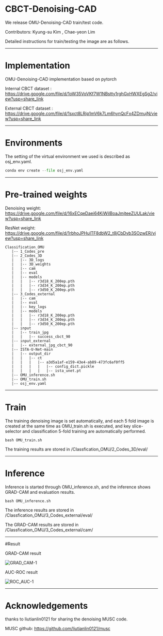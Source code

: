 # CBCT-Denoising-CAD
We release OMU-Denoising-CAD train/test code.

Contributors: Kyung-su Kim , Chae-yeon Lim

Detailed instructions for train/testing the image are as follows.

---

# Implementation
OMU-Denoising-CAD implementation based on pytorch

Internal CBCT dataset : https://drive.google.com/file/d/1oW35VoVKf7W1NBstty1rghGxHWXEgSg2/view?usp=share_link

External CBCT dataset : https://drive.google.com/file/d/1sxct8LRip1mV6k7Lm6hynQcFx4ZDmujN/view?usp=share_link

---

# Environments

The setting of the virtual environment we used is described as osj_env.yaml.
```python
conda env create --file osj_env.yaml
```

---

# Pre-trained weights

Denoising weight: https://drive.google.com/file/d/16xECqeDaei64KiWiIBoaJmjteeZUULak/view?usp=share_link

ResNet weight: https://drive.google.com/file/d/1rbhoJPHuITF8dbW2_t8jCbDvb3SOzwER/view?usp=share_link

```
Classification_OMU
   |-- 1_Codes_pre
   |-- 2_Codes_3D
   |   |-- 3D_logs
   |   |-- 3D_weights
   |   |-- cam
   |   |-- eval
   |   |-- models
   |   |   |-- r3d18_K_200ep.pth
   |   |   |-- r3d34_K_200ep.pth
   |   |   |-- r3d50_K_200ep.pth
   |-- 3_Codes_external
   |   |-- cam
   |   |-- eval
   |   |-- key_logs
   |   |-- models
   |   |   |-- r3d18_K_200ep.pth
   |   |   |-- r3d34_K_200ep.pth
   |   |   |-- r3d50_K_200ep.pth
   |-- input
   |   |-- train_jpg
   |   |   |-- success_cbct_90
   |-- input_external
   |   |-- external_jpg_cbct_90
   |-- ISTA-U-Net-main
   |   |-- output_dir
   |   |   |-- ct
   |   |   |   |-- a3d5a1af-e159-43e4-ab89-473fc6af0ff5
   |   |   |   |   |-- config_dict.pickle
   |   |   |   |   |-- ista_unet.pt
   |-- OMU_inference.sh
   |-- OMU_train.sh
   |-- osj_env.yaml
   ```
---

# Train

The training denoising image is set automatically, and each 5 fold image is created at the same time as OMU_train.sh is executed, and key slice-selector and classification 5-fold training are automatically performed.
```
bash OMU_train.sh
```
The training results are stored in /Classfication_OMU/2_Codes_3D/eval/

---

# Inference

Inference is started through OMU_inference.sh, and the inference shows GRAD-CAM and evaluation results.
```
bash OMU_inference.sh
```
The inference results are stored in /Classfication_OMU/3_Codes_external/eval/

The GRAD-CAM results are stored in /Classfication_OMU/3_Codes_external/cam/

---

#Result

GRAD-CAM result

![GRAD_CAM-1](https://user-images.githubusercontent.com/86760506/200550101-99e5e887-ae94-477f-9998-1d1c8e7d3a2d.png)

AUC-ROC result

![ROC_AUC-1](https://user-images.githubusercontent.com/86760506/200550242-26ff3b9e-6bd3-4fc1-8ea8-c9f50bf293ca.png)

---

# Acknowledgements

thanks to liutianlin0121 for sharing the denoising MUSC code.

MUSC github: https://github.com/liutianlin0121/musc
